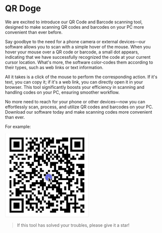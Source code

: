 # QR Doge

We are excited to introduce our QR Code and Barcode scanning tool, designed to make scanning QR codes and barcodes on your PC more convenient than ever before.

Say goodbye to the need for a phone camera or external devices—our software allows you to scan with a simple hover of the mouse. When you hover your mouse over a QR code or barcode, a small dot appears, indicating that we have successfully recognized the code at your current cursor location. What's more, the software color-codes them according to their types, such as web links or text information.

All it takes is a click of the mouse to perform the corresponding action. If it's text, you can copy it; if it's a web link, you can directly open it in your browser. This tool significantly boosts your efficiency in scanning and handling codes on your PC, ensuring smoother workflow.

No more need to reach for your phone or other devices—now you can effortlessly scan, process, and utilize QR codes and barcodes on your PC. Download our software today and make scanning codes more convenient than ever.

For example:

![示例图片](doc/img/img.png)

> If this tool has solved your troubles, please give it a star!